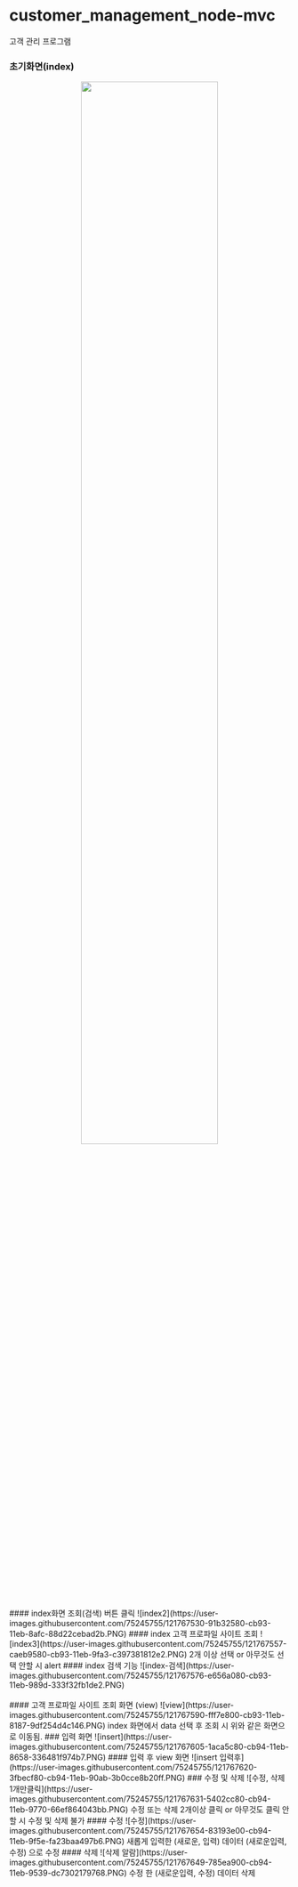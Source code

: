 # customer_management_node-mvc
고객 관리 프로그램

### 초기화면(index)
<p align="center"><img src="https://user-images.githubusercontent.com/75245755/121766906-156b1300-cb90-11eb-9828-7937342be842.PNG" width="70%"></p>
#### index화면 조회(검색) 버튼 클릭  
![index2](https://user-images.githubusercontent.com/75245755/121767530-91b32580-cb93-11eb-8afc-88d22cebad2b.PNG)  
#### index 고객 프로파일 사이트 조회  
![index3](https://user-images.githubusercontent.com/75245755/121767557-caeb9580-cb93-11eb-9fa3-c397381812e2.PNG)  
2개 이상 선택 or 아무것도 선택 안할 시 alert  
#### index 검색 기능  
![index-검색](https://user-images.githubusercontent.com/75245755/121767576-e656a080-cb93-11eb-989d-333f32fb1de2.PNG)  
<br>
<br>
#### 고객 프로파일 사이트 조회 화면 (view)  
![view](https://user-images.githubusercontent.com/75245755/121767590-fff7e800-cb93-11eb-8187-9df254d4c146.PNG)  
index 화면에서 data 선택 후 조회 시 위와 같은 화면으로 이동됨.  
### 입력 화면 
![insert](https://user-images.githubusercontent.com/75245755/121767605-1aca5c80-cb94-11eb-8658-336481f974b7.PNG)  
#### 입력 후 view 화면
![insert 입력후](https://user-images.githubusercontent.com/75245755/121767620-3fbecf80-cb94-11eb-90ab-3b0cce8b20ff.PNG)  
### 수정 및 삭제
![수정, 삭제 1개만클릭](https://user-images.githubusercontent.com/75245755/121767631-5402cc80-cb94-11eb-9770-66ef864043bb.PNG)  
수정 또는 삭제 2개이상 클릭 or 아무것도 클릭 안할 시 수정 및 삭제 불가 
#### 수정  
![수정](https://user-images.githubusercontent.com/75245755/121767654-83193e00-cb94-11eb-9f5e-fa23baa497b6.PNG)
새롭게 입력한 (새로운, 입력) 데이터 (새로운입력, 수정) 으로 수정
#### 삭제
![삭제 알람](https://user-images.githubusercontent.com/75245755/121767649-785ea900-cb94-11eb-9539-dc7302179768.PNG)
수정 한 (새로운입력, 수정) 데이터 삭제









